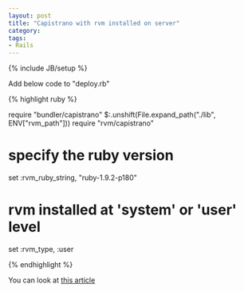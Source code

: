```yaml
---
layout: post
title: "Capistrano with rvm installed on server"
category:
tags:
- Rails
---
```

{% include JB/setup %}

Add below code to "deploy.rb"

{% highlight ruby %}

require "bundler/capistrano"
$:.unshift(File.expand_path("./lib", ENV["rvm_path"]))
require "rvm/capistrano"
# specify the ruby version
set :rvm_ruby_string, "ruby-1.9.2-p180"
# rvm installed at 'system' or 'user' level
set :rvm_type, :user

{% endhighlight %}

You can look at [this article](http://blog.ninjahideout.com/posts/rvm-system-wide-installs-and-capistrano-integration)